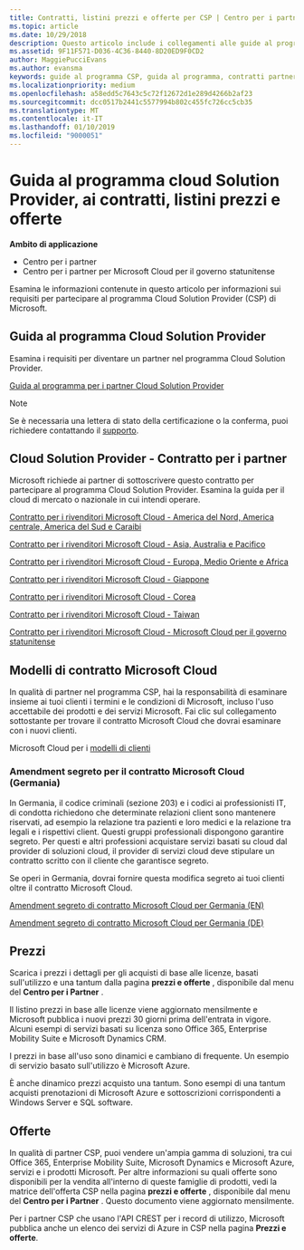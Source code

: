 ```yaml
---
title: Contratti, listini prezzi e offerte per CSP | Centro per i partner
ms.topic: article
ms.date: 10/29/2018
description: Questo articolo include i collegamenti alle guide al programma Cloud Solution Provider, ai contratti per i partner, ai contratti per i clienti, ai listini prezzi e alle offerte.
ms.assetid: 9F11F571-D036-4C36-8440-8D20ED9F0CD2
author: MaggiePucciEvans
ms.author: evansma
keywords: guide al programma CSP, guida al programma, contratti partner, contratto cliente, listini prezzi, offerte
ms.localizationpriority: medium
ms.openlocfilehash: a58edd5c7643c5c72f12672d1e289d4266b2af23
ms.sourcegitcommit: dcc0517b2441c5577994b802c455fc726cc5cb35
ms.translationtype: MT
ms.contentlocale: it-IT
ms.lasthandoff: 01/10/2019
ms.locfileid: "9000051"
---
```

# <a name="cloud-solution-provider-program-guide-agreements-price-lists-and-offers"></a>Guida al programma cloud Solution Provider, ai contratti, listini prezzi e offerte

**Ambito di applicazione**

-  Centro per i partner
-  Centro per i partner per Microsoft Cloud per il governo statunitense


Esamina le informazioni contenute in questo articolo per informazioni sui requisiti per partecipare al programma Cloud Solution Provider (CSP) di Microsoft. 

## <a name="cloud-solution-provider-program-guide"></a>Guida al programma Cloud Solution Provider


Esamina i requisiti per diventare un partner nel programma Cloud Solution Provider.

[Guida al programma per i partner Cloud Solution Provider](http://go.microsoft.com/fwlink/p/?LinkId=617100)

>[!Note]
>Se è necessaria una lettera di stato della certificazione o la conferma, puoi richiedere contattando il [supporto](https://partner.microsoft.com/pcv/servicerequests/create).

## <a name="cloud-solution-provider-partner-agreement"></a>Cloud Solution Provider - Contratto per i partner

Microsoft richiede ai partner di sottoscrivere questo contratto per partecipare al programma Cloud Solution Provider. Esamina la guida per il cloud di mercato o nazionale in cui intendi operare.

[Contratto per i rivenditori Microsoft Cloud - America del Nord, America centrale, America del Sud e Caraibi](http://download.microsoft.com/download/2/C/8/2C8CAC17-FCE7-4F51-9556-4D77C7022DF5/MCRA2018_AOC_ENG_Sep2018_CR.pdf)

[Contratto per i rivenditori Microsoft Cloud - Asia, Australia e Pacifico](http://download.microsoft.com/download/2/C/8/2C8CAC17-FCE7-4F51-9556-4D77C7022DF5/MCRA2018_APOC_ENG_Sep2018_CR.pdf)

[Contratto per i rivenditori Microsoft Cloud - Europa, Medio Oriente e Africa](http://download.microsoft.com/download/2/C/8/2C8CAC17-FCE7-4F51-9556-4D77C7022DF5/MCRA2018_EOC_ENG_Sep2018_CR.pdf)

[Contratto per i rivenditori Microsoft Cloud - Giappone](http://download.microsoft.com/download/2/C/8/2C8CAC17-FCE7-4F51-9556-4D77C7022DF5/MCRA2018_JPN_ENG_Sep2018_CR.pdf)

[Contratto per i rivenditori Microsoft Cloud - Corea](http://download.microsoft.com/download/2/C/8/2C8CAC17-FCE7-4F51-9556-4D77C7022DF5/MCRA2018_KOR_ENG_Sep2018_CR.pdf)

[Contratto per i rivenditori Microsoft Cloud - Taiwan](http://download.microsoft.com/download/2/C/8/2C8CAC17-FCE7-4F51-9556-4D77C7022DF5/MCRA2018_TAI_ENG_Sep2018_CR.pdf)

[Contratto per i rivenditori Microsoft Cloud - Microsoft Cloud per il governo statunitense](http://download.microsoft.com/download/2/C/8/2C8CAC17-FCE7-4F51-9556-4D77C7022DF5/MCRA2018_AOC_USGCC_ENG_Sep2018_CR.pdf)


## <a name="microsoft-cloud-agreement-templates"></a>Modelli di contratto Microsoft Cloud

In qualità di partner nel programma CSP, hai la responsabilità di esaminare insieme ai tuoi clienti i termini e le condizioni di Microsoft, incluso l'uso accettabile dei prodotti e dei servizi Microsoft. Fai clic sul collegamento sottostante per trovare il contratto Microsoft Cloud che dovrai esaminare con i nuovi clienti. 

Microsoft Cloud per i [modelli di clienti](agreements.md)

### <a name="professional-secrecy-amendment-to-the-microsoft-cloud-agreement-germany"></a>Amendment segreto per il contratto Microsoft Cloud (Germania)

In Germania, il codice criminali (sezione 203) e i codici ai professionisti IT, di condotta richiedono che determinate relazioni client sono mantenere riservati, ad esempio la relazione tra pazienti e loro medici e la relazione tra legali e i rispettivi client. Questi gruppi professionali dispongono garantire segreto. Per questi e altri professioni acquistare servizi basati su cloud dal provider di soluzioni cloud, il provider di servizi cloud deve stipulare un contratto scritto con il cliente che garantisce segreto. 

Se operi in Germania, dovrai fornire questa modifica segreto ai tuoi clienti oltre il contratto Microsoft Cloud.

[Amendment segreto di contratto Microsoft Cloud per Germania (EN)](https://go.microsoft.com/fwlink/?linkid=2030827&clcid=0x409)

[Amendment segreto di contratto Microsoft Cloud per Germania (DE)](https://go.microsoft.com/fwlink/?linkid=2030827&clcid=0x407)


## <a name="pricing"></a>Prezzi


Scarica i prezzi i dettagli per gli acquisti di base alle licenze, basati sull'utilizzo e una tantum dalla pagina **prezzi e offerte** , disponibile dal menu del **Centro per i Partner** . 

Il listino prezzi in base alle licenze viene aggiornato mensilmente e Microsoft pubblica i nuovi prezzi 30 giorni prima dell'entrata in vigore. Alcuni esempi di servizi basati su licenza sono Office 365, Enterprise Mobility Suite e Microsoft Dynamics CRM. 

I prezzi in base all'uso sono dinamici e cambiano di frequente. Un esempio di servizio basato sull'utilizzo è Microsoft Azure.

È anche dinamico prezzi acquisto una tantum. Sono esempi di una tantum acquisti prenotazioni di Microsoft Azure e sottoscrizioni corrispondenti a Windows Server e SQL software. 


## <a name="offers"></a>Offerte


In qualità di partner CSP, puoi vendere un'ampia gamma di soluzioni, tra cui Office 365, Enterprise Mobility Suite, Microsoft Dynamics e Microsoft Azure, servizi e i prodotti Microsoft. Per altre informazioni su quali offerte sono disponibili per la vendita all'interno di queste famiglie di prodotti, vedi la matrice dell'offerta CSP nella pagina **prezzi e offerte** , disponibile dal menu del **Centro per i Partner** . Questo documento viene aggiornato mensilmente.

Per i partner CSP che usano l'API CREST per i record di utilizzo, Microsoft pubblica anche un elenco dei servizi di Azure in CSP nella pagina **Prezzi e offerte**.


